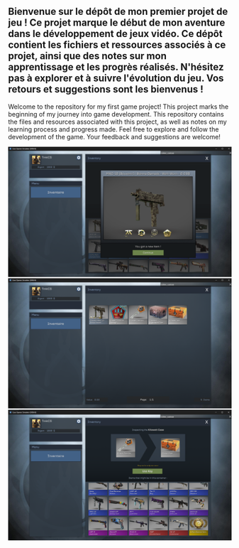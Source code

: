 Bienvenue sur le dépôt de mon premier projet de jeu ! Ce projet marque le début de mon aventure dans le développement de jeux vidéo.
Ce dépôt contient les fichiers et ressources associés à ce projet, ainsi que des notes sur mon apprentissage et les progrès réalisés. N'hésitez pas à explorer et à suivre l'évolution du jeu. Vos retours et suggestions sont les bienvenus !
-
Welcome to the repository for my first game project! This project marks the beginning of my journey into game development.
This repository contains the files and resources associated with this project, as well as notes on my learning process and progress made. Feel free to explore and follow the development of the game. Your feedback and suggestions are welcome!

![test](1.png)
![test](2.png)
![test](3.png)

